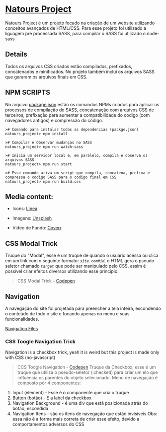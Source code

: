 # [Natours Project](https://cytsuda.github.io/natours_project/)

Natours Project é um projeto focado na criação de um website utilizando conceitos avançados de HTML/CSS.
Para esse projeto foi utilizado a liguagem pre processada SASS, para compilar o SASS foi utilizado o node-sass

## Details

Todos os arquivos CSS criados estão compilados, prefixados, concatenados e minificados. 
No projeto também inclui os arquivos SASS que geraram os arquivos finais em CSS.

## NPM SCRIPTS

No arquivo [package.json](/package.json) estão os comandos NPMs criados para aplicar os processos de compilação do SASS, concatenação com arquivos CSS de terceiros, prefixação para aumentar a compatibilidade do codigo (com navegadores antigos) e compressão do código.

```shell
># Comando para instalar todas as dependencias (packge.json) 
natours_project> npm install

># Compilar e Observar mudanças no SASS
natours_project> npm run watch:sass

># Inicia um servidor local e, em paralelo, compila e observa os arquivos SASS
natours_project> npm run start

># Esse comando ativa um script que compila, concatena, prefixa e compressa o codigo SASS para o codigo final em CSS
natours_project> npm run build:css
```

## Media content:

* Icons: [Linea](http://linea.io/)

* Imagens: [Unsplash](https://unsplash.com/)

* Video de Fundo: [Coverr](http://www.coverr.co)

## CSS Modal Trick

Truque do "Modal", esse é um truque de quando o usuário acessa ou clica em um link com o seguinte formato:  *```site.com#id```*, o HTML gera o pseudo-seletor chamado *```target```* que pode ser manipulado pelo CSS, assim é possível criar efeitos diversos utilizando esse principio.

> CSS Modal Trick - [Codepen](https://codepen.io/cyt231/pen/MLzQEp?editors=1100)

## Navigation

A navegação do site foi projetada para preencher a tela inteira, escondendo o conteúdo de todo o site e focando apenas no menu e suas funcionalidades.

[Navigation Files](/sass/layout/_navigation.scss)

### CSS Toogle Navigation Trick

Navigation is a checkbox trick, yeah it is weird but this project is made only with CSS (no-javascript)

> CCS Toogle Navigation - [Codepen](https://codepen.io/cyt231/pen/QYJQLL?editors=0100)
Truque da Checkbox, esse é um truque que utiliza o pseudo-seletor (:checked) para criar um elo que influencia os parentes do objeto selecionado. 
Menu de navegação é composto por 4 componentes:
1. Input (element) - Esse é o componente que cria o truque
2. Button (botão) - É a label da checkbox
3. Navigation Background - é  uma div que está posicionada atrás do botão, escondida
4. Navigation Itens - são os itens de navegação que estão invisiveis
Obs: essa não é a forma mais correta de criar esse efeito, devido a comportamentos adversos do CSS